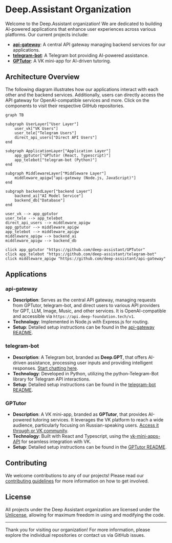 # Deep.Assistant Organization

Welcome to the Deep.Assistant organization! We are dedicated to building AI-powered applications that enhance user experiences across various platforms. Our current projects include:

- **[api-gateway](https://github.com/deep-assistant/api-gateway)**: A central API gateway managing backend services for our applications.
- **[telegram-bot](https://github.com/deep-assistant/telegram-bot)**: A Telegram bot providing AI-powered assistance.
- **[GPTutor](https://github.com/deep-assistant/GPTutor)**: A VK mini-app for AI-driven tutoring.

## Architecture Overview

The following diagram illustrates how our applications interact with each other and the backend services. Additionally, users can directly access the API gateway for OpenAI-compatible services and more. Click on the components to visit their respective GitHub repositories.

```mermaid
graph TB

subgraph UserLayer["User Layer"]
    user_vk["VK Users"]
    user_tele["Telegram Users"]
    direct_api_users["Direct API Users"]
end

subgraph ApplicationLayer["Application Layer"]
    app_gptutor["GPTutor (React, Typescript)"]
    app_telebot["telegram-bot (Python)"]
end

subgraph MiddlewareLayer["Middleware Layer"]
    middleware_apigw["api-gateway (Node.js, JavaScript)"]
end

subgraph backendLayer["backend Layer"]
    backend_ai["AI Model Service"]
    backend_db["Database"]
end

user_vk --> app_gptutor
user_tele --> app_telebot
direct_api_users --> middleware_apigw
app_gptutor --> middleware_apigw
app_telebot --> middleware_apigw
middleware_apigw --> backend_ai
middleware_apigw --> backend_db

click app_gptutor "https://github.com/deep-assistant/GPTutor"
click app_telebot "https://github.com/deep-assistant/telegram-bot"
click middleware_apigw "https://github.com/deep-assistant/api-gateway"
```

## Applications

### api-gateway
- **Description**: Serves as the central API gateway, managing requests from GPTutor, telegram-bot, and direct users to various API providers for GPT, LLM, Image, Music, and other services. It is OpenAI-compatible and accessible via `https://api.deep-foundation.tech/v1`.
- **Technology**: Implemented in Node.js with Express.js for routing.
- **Setup**: Detailed setup instructions can be found in the [api-gateway README](https://github.com/deep-assistant/api-gateway/blob/main/README.md).

### telegram-bot
- **Description**: A Telegram bot, branded as **Deep.GPT**, that offers AI-driven assistance, processing user inputs and providing intelligent responses. [Start chatting here](https://t.me/DeepGPTBot).
- **Technology**: Developed in Python, utilizing the python-Telegram-Bot library for Telegram API interactions.
- **Setup**: Detailed setup instructions can be found in the [telegram-bot README](https://github.com/deep-assistant/telegram-bot/blob/main/README.md).

### GPTutor
- **Description**: A VK mini-app, branded as **GPTutor**, that provides AI-powered tutoring services. It leverages the VK platform to reach a wide audience, particularly focusing on Russian-speaking users. [Access it through or VK community](http://vk.com/gptutor).
- **Technology**: Built with React and Typescript, using the [vk-mini-apps-API](https://github.com/VKCOM/vk-mini-apps-api) for seamless integration with VK.
- **Setup**: Detailed setup instructions can be found in the [GPTutor README](https://github.com/deep-assistant/GPTutor/blob/main/README.md).

## Contributing
We welcome contributions to any of our projects! Please read our [contributing guidelines](https://github.com/deep-assistant/.github/blob/main/CONTRIBUTING.md) for more information on how to get involved.

## License
All projects under the Deep Assistant organization are licensed under the [Unlicense](https://unlicense.org/), allowing for maximum freedom in using and modifying the code.

---

Thank you for visiting our organization! For more information, please explore the individual repositories or contact us via GitHub issues.
